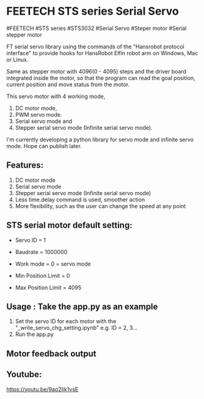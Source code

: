 # FEETECH STS series Serial Servo
#FEETECH #STS series #STS3032 #Serial Servo #Steper motor #Serial stepper motor

FT serial servo library using the commands of the "Hansrobot protocol interface" to provide hooks for HansRobot Elfin robot arm on Windows, Mac or Linux.

Same as stepper motor with 4096(0 - 4095) steps and the driver board integrated inside the motor, so that the program can read the goal position, current position and move status from the motor. 

This servo motor with 4 working mode, 
1. DC motor mode, 
2. PWM servo mode. 
3. Serial servo mode and 
4. Stepper serial servo mode (Infinite serial servo mode). 

I'm currently developing a python library for servo mode and infinite servo mode. Hope can publish later.

## Features:
1. DC motor mode
2. Serial servo mode
3. Stepper serial servo mode (Infinite serial servo mode)
4. Less time.delay command is used, smoother action
5. More flexibility, such as the user can change the speed at any point

## STS serial motor default setting:
- Servo ID = 1

- Baudrate = 1000000

- Work mode = 0 = servo mode

- Min Position Limit = 0

- Max Position Limit = 4095

## Usage : Take the app.py as an example
1. Set the servo ID for each motor with the "_write_servo_chg_setting.ipynb"
    e.g. ID = 2, 3...
2. Run the app.py

## Motor feedback output

## Youtube:
https://youtu.be/9ao2Iik1vsE